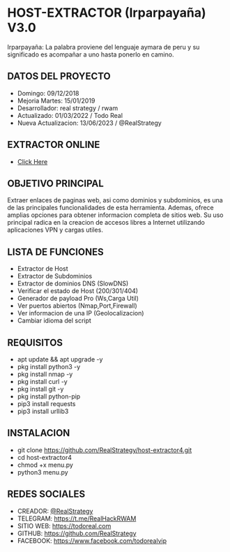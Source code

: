 # HOST-EXTRACTOR (Irparpayaña) V3.0

Irparpayaña: La palabra proviene del lenguaje aymara de peru y su significado es acompañar a uno hasta ponerlo en camino.

## DATOS DEL PROYECTO

- Domingo: 09/12/2018
- Mejoria Martes: 15/01/2019
- Desarrollador: real strategy / rwam
- Actualizado: 01/03/2022 / Todo Real
- Nueva Actualizacion: 13/06/2023 / @RealStrategy 

## EXTRACTOR ONLINE

- [Click Here](https://todoreal.com/link-extractor/)
## OBJETIVO PRINCIPAL

Extraer enlaces de paginas web, asi como dominios y subdominios, es una de las principales funcionalidades de esta herramienta. Ademas, ofrece amplias opciones para obtener informacion completa de sitios web. Su uso principal radica en la creacion de accesos libres a Internet utilizando aplicaciones VPN y cargas utiles.

## LISTA DE FUNCIONES

- Extractor de Host
- Extractor de Subdominios
- Extractor de dominios DNS (SlowDNS)
- Verificar el estado de Host (200/301/404)
- Generador de payload Pro (Ws,Carga Util)
- Ver puertos abiertos (Nmap,Port,Firewall)
- Ver informacion de una IP (Geolocalizacion)
- Cambiar idioma del script 

## REQUISITOS

- apt update && apt upgrade -y
- pkg install python3 -y
- pkg install nmap -y
- pkg install curl -y
- pkg install git -y
- pkg install python-pip
- pip3 install requests
- pip3 install urllib3

## INSTALACION

- git clone https://github.com/RealStrategy/host-extractor4.git
- cd host-extractor4
- chmod +x menu.py
- python3 menu.py

## REDES SOCIALES

- CREADOR: [@RealStrategy](https://www.instagram.com/real_strategy)
- TELEGRAM: https://t.me/RealHackRWAM
- SITIO WEB: https://todoreal.com
- GITHUB: https://github.com/RealStrategy
- FACEBOOK: https://www.facebook.com/todorealvip
